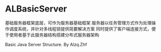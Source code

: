 ALBasicServer
=============

基础服务器框架底层，可作为服务器基础框架
服务器以任务管理方式作为处理操作调度系统，并针对多线程锁提供简要解决方案
同时提供了客户端连接方式，便于使用者基于此服务器结构搭建分布式服务器架构

Basic Java Server Structure. By Alzq.Zhf
